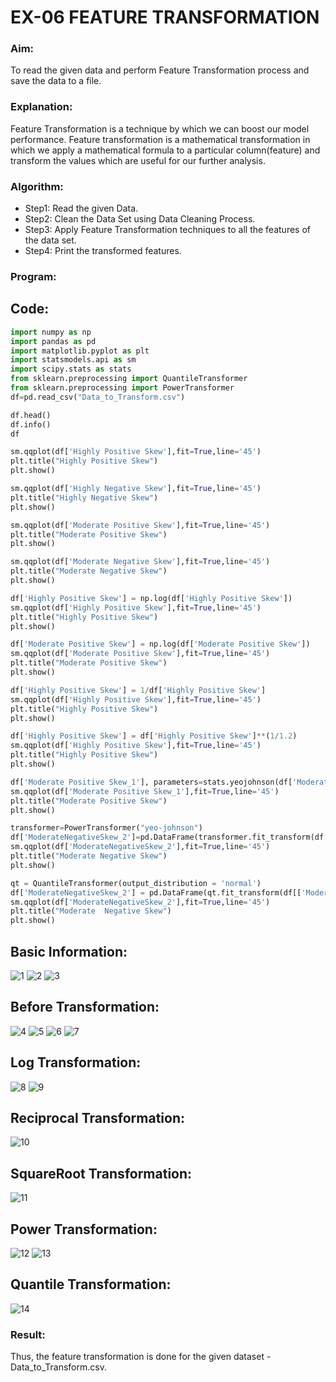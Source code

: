 # EX-06 FEATURE TRANSFORMATION
### Aim:
To read the given data and perform Feature Transformation process and save the data to a file.
### Explanation:
Feature Transformation is a technique by which we can boost our model performance. Feature transformation is a mathematical transformation in which we apply a mathematical formula to a particular column(feature) and transform the values which are useful for our further analysis.
### Algorithm:
- Step1: Read the given Data.
- Step2: Clean the Data Set using Data Cleaning Process.
- Step3: Apply Feature Transformation techniques to all the features of the data set.
- Step4: Print the transformed features.
### Program:
## Code:
  ```Python
  import numpy as np
  import pandas as pd
  import matplotlib.pyplot as plt
  import statsmodels.api as sm
  import scipy.stats as stats
  from sklearn.preprocessing import QuantileTransformer
  from sklearn.preprocessing import PowerTransformer
  df=pd.read_csv("Data_to_Transform.csv")

  df.head()
  df.info()
  df

  sm.qqplot(df['Highly Positive Skew'],fit=True,line='45')
  plt.title("Highly Positive Skew")
  plt.show()

  sm.qqplot(df['Highly Negative Skew'],fit=True,line='45')
  plt.title("Highly Negative Skew")
  plt.show()

  sm.qqplot(df['Moderate Positive Skew'],fit=True,line='45')
  plt.title("Moderate Positive Skew")
  plt.show()

  sm.qqplot(df['Moderate Negative Skew'],fit=True,line='45')
  plt.title("Moderate Negative Skew")
  plt.show()
  
  df['Highly Positive Skew'] = np.log(df['Highly Positive Skew'])
  sm.qqplot(df['Highly Positive Skew'],fit=True,line='45')
  plt.title("Highly Positive Skew")
  plt.show()
  
  df['Moderate Positive Skew'] = np.log(df['Moderate Positive Skew'])
  sm.qqplot(df['Moderate Positive Skew'],fit=True,line='45')
  plt.title("Moderate Positive Skew")
  plt.show()

  df['Highly Positive Skew'] = 1/df['Highly Positive Skew']
  sm.qqplot(df['Highly Positive Skew'],fit=True,line='45')
  plt.title("Highly Positive Skew")
  plt.show()

  df['Highly Positive Skew'] = df['Highly Positive Skew']**(1/1.2)
  sm.qqplot(df['Highly Positive Skew'],fit=True,line='45')
  plt.title("Highly Positive Skew")
  plt.show()

  df['Moderate Positive Skew_1'], parameters=stats.yeojohnson(df['Moderate Positive Skew'])
  sm.qqplot(df['Moderate Positive Skew_1'],fit=True,line='45')
  plt.title("Moderate Positive Skew")
  plt.show()

  transformer=PowerTransformer("yeo-johnson")
  df['ModerateNegativeSkew_2']=pd.DataFrame(transformer.fit_transform(df[['Moderate Negative Skew']]))
  sm.qqplot(df['ModerateNegativeSkew_2'],fit=True,line='45')
  plt.title("Moderate Negative Skew")
  plt.show()

  qt = QuantileTransformer(output_distribution = 'normal')
  df['ModerateNegativeSkew_2'] = pd.DataFrame(qt.fit_transform(df[['Moderate Negative Skew']]))
  sm.qqplot(df['ModerateNegativeSkew_2'],fit=True,line='45')
  plt.title("Moderate  Negative Skew")
  plt.show()
  
  ```
## Basic Information:

  ![1](https://github.com/Aakash0407/ODD2023-Datascience-Ex06/assets/118799103/8174e1f4-d724-436b-8f33-0fa20413cddc)
  ![2](https://github.com/Aakash0407/ODD2023-Datascience-Ex06/assets/118799103/a0687a96-21ff-44e2-a19a-a2aaf7d6753d)
  ![3](https://github.com/Aakash0407/ODD2023-Datascience-Ex06/assets/118799103/132a6dd0-f447-4907-b2b9-7f342e3a8ca4)

## Before Transformation:
 
  ![4](https://github.com/Aakash0407/ODD2023-Datascience-Ex06/assets/118799103/eac11f2a-51cd-4eb0-a348-757a01b48102)
  ![5](https://github.com/Aakash0407/ODD2023-Datascience-Ex06/assets/118799103/63728e2c-5c24-49f5-9865-014c1335304d)
  ![6](https://github.com/Aakash0407/ODD2023-Datascience-Ex06/assets/118799103/53cdbe49-62be-4158-96f8-cf7d3f1f94ea)
  ![7](https://github.com/Aakash0407/ODD2023-Datascience-Ex06/assets/118799103/1f2338b7-8976-4a38-a2fe-a76f99b4ff0b)

## Log Transformation:
  
  ![8](https://github.com/Aakash0407/ODD2023-Datascience-Ex06/assets/118799103/567a14c2-975d-4022-ae7e-48e9643d67b8)
  ![9](https://github.com/Aakash0407/ODD2023-Datascience-Ex06/assets/118799103/91cb3661-adb6-4726-901a-9453db9ec65c)

## Reciprocal Transformation:
 
 ![10](https://github.com/Aakash0407/ODD2023-Datascience-Ex06/assets/118799103/5e40b4fc-cd70-435b-ab0f-55a6df660225)

## SquareRoot Transformation:
  
![11](https://github.com/Aakash0407/ODD2023-Datascience-Ex06/assets/118799103/9adbe3af-b0b8-41e7-880f-a29fb963951f)

## Power Transformation:
  
  ![12](https://github.com/Aakash0407/ODD2023-Datascience-Ex06/assets/118799103/1fc1a6f8-9403-496d-bdb4-6ec5e24d250e)
![13](https://github.com/Aakash0407/ODD2023-Datascience-Ex06/assets/118799103/fdde097f-af98-4bfa-bcc7-1f33b5672a6e)


  
## Quantile Transformation:
![14](https://github.com/Aakash0407/ODD2023-Datascience-Ex06/assets/118799103/00458c10-dacb-4fed-9f0f-34a411f7977d)

### Result:  
Thus, the feature transformation is done for the given dataset - Data_to_Transform.csv.
